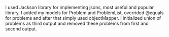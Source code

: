 I used Jackson library for implementing jsons, most useful and popular library, I added my models for Problem and ProblemList, overrided @equals for problems and after that simply used objectMapper.
I initialized union of problems as third output and removed these problems from first and second output.